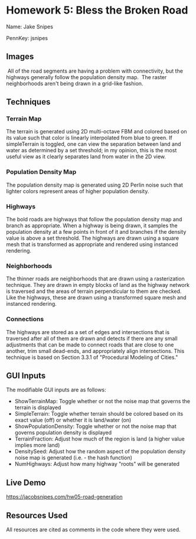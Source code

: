 # Homework 5: Bless the Broken Road
Name: Jake Snipes

PennKey: jsnipes

## Images
<img src="">
All of the road segments are having a problem with connectivity, but the highways generally follow the population density map.

<img src="">
The raster neighborhoods aren't being drawn in a grid-like fashion.

## Techniques
### Terrain Map
The terrain is generated using 2D multi-octave FBM and colored based on its value such that color is linearly interpolated from blue to green. If simpleTerrain is toggled, one can view the separation between land and water as determined by a set threshold; in my opinion, this is the most useful view as it clearly separates land from water in the 2D view.

### Population Density Map
The population density map is generated using 2D Perlin noise such that lighter colors represent areas of higher population density.

### Highways
The bold roads are highways that follow the population density map and branch as appropriate. When a highway is being drawn, it samples the population density at a few points in front of it and branches if the density value is above a set threshold. The highways are drawn using a square mesh that is transformed as appropriate and rendered using instanced rendering.

### Neighborhoods
The thinner roads are neighborhoods that are drawn using a rasterization technique. They are drawn in empty blocks of land as the highway network is traversed and the areas of terrain perpendicular to them are checked. Like the highways, these are drawn using a transformed square mesh and instanced rendering.

### Connections
The highways are stored as a set of edges and intersections that is traversed after all of them are drawn and detects if there are any small adjustments that can be made to connect roads that are close to one another, trim small dead-ends, and appropriately align intersections. This technique is based on Section 3.3.1 of "Procedural Modeling of Cities."

## GUI Inputs
The modifiable GUI inputs are as follows:
- ShowTerrainMap: Toggle whether or not the noise map that governs the terrain is displayed
- SimpleTerrain: Toggle whether terrain should be colored based on its exact value (off) or whether it is land/water (on)
- ShowPopulationDensity: Toggle whether or not the noise map that governs population density is displayed
- TerrainFraction: Adjust how much of the region is land (a higher value implies more land)
- DensitySeed: Adjust how the random aspect of the population density noise map is generated (i.e. - the hash function)
- NumHighways: Adjust how many highway "roots" will be generated

## Live Demo
https://jacobsnipes.com/hw05-road-generation

## Resources Used
All resources are cited as comments in the code where they were used.